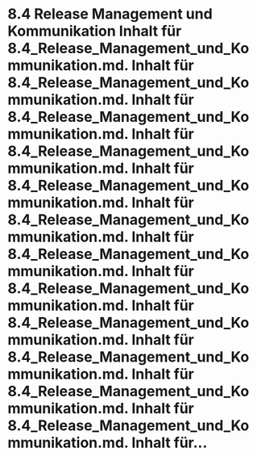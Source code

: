# 8.4 Release Management und Kommunikation Inhalt für 8.4_Release_Management_und_Kommunikation.md. Inhalt für 8.4_Release_Management_und_Kommunikation.md. Inhalt für 8.4_Release_Management_und_Kommunikation.md. Inhalt für 8.4_Release_Management_und_Kommunikation.md. Inhalt für 8.4_Release_Management_und_Kommunikation.md. Inhalt für 8.4_Release_Management_und_Kommunikation.md. Inhalt für 8.4_Release_Management_und_Kommunikation.md. Inhalt für 8.4_Release_Management_und_Kommunikation.md. Inhalt für 8.4_Release_Management_und_Kommunikation.md. Inhalt für 8.4_Release_Management_und_Kommunikation.md. Inhalt für 8.4_Release_Management_und_Kommunikation.md. Inhalt für 8.4_Release_Management_und_Kommunikation.md. Inhalt für...